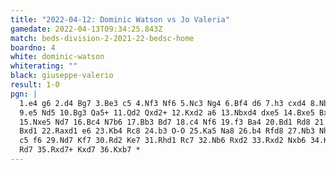 ```yaml
---
title: "2022-04-12: Dominic Watson vs Jo Valeria"
gamedate: 2022-04-13T09:34:25.843Z
match: beds-division-2-2021-22-bedsc-home
boardno: 4
white: dominic-watson
whiterating: ""
black: giuseppe-valerio
result: 1-0
pgn: |
  1.e4 g6 2.d4 Bg7 3.Be3 c5 4.Nf3 Nf6 5.Nc3 Ng4 6.Bf4 d6 7.h3 cxd4 8.Nb5 Nf6
  9.e5 Nd5 10.Bg3 Qa5+ 11.Qd2 Qxd2+ 12.Kxd2 a6 13.Nbxd4 dxe5 14.Bxe5 Bxe5 
  15.Nxe5 Nd7 16.Bc4 N7b6 17.Bb3 Bd7 18.c4 Nf6 19.f3 Ba4 20.Bd1 Rd8 21.Kc3 
  Bxd1 22.Raxd1 e6 23.Kb4 Rc8 24.b3 O-O 25.Ka5 Na8 26.b4 Rfd8 27.Nb3 Nh5 28.
  c5 f6 29.Nd7 Kf7 30.Rd2 Ke7 31.Rhd1 Rc7 32.Nb6 Rxd2 33.Rxd2 Nxb6 34.Kxb6 
  Rd7 35.Rxd7+ Kxd7 36.Kxb7 *
---
```

